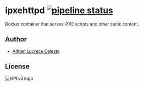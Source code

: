 # ipxehttpd [![pipeline status](https://gitlab.com/AdrianKoshka/ipxehttpd/badges/master/pipeline.svg)](https://gitlab.com/AdrianKoshka/ipxehttpd/commits/master)
Docker container that serves iPXE scripts and other static content.

## Author

- [Adrian Lucrèce Céleste](https://github.com/AdrianKoshka)

## License

![GPLv3 logo](https://www.gnu.org/graphics/gplv3-127x51.png)